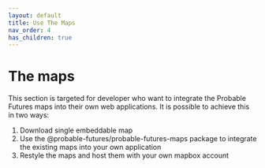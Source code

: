 ```yaml
---
layout: default
title: Use The Maps
nav_order: 4
has_children: true
---
```


# The maps

This section is targeted for developer who want to integrate the Probable Futures maps into their own web applications. It is possible to achieve this in two ways:

1. Download single embeddable map
2. Use the @probable-futures/probable-futures-maps package to integrate the existing maps into your own application
3. Restyle the maps and host them with your own mapbox account
